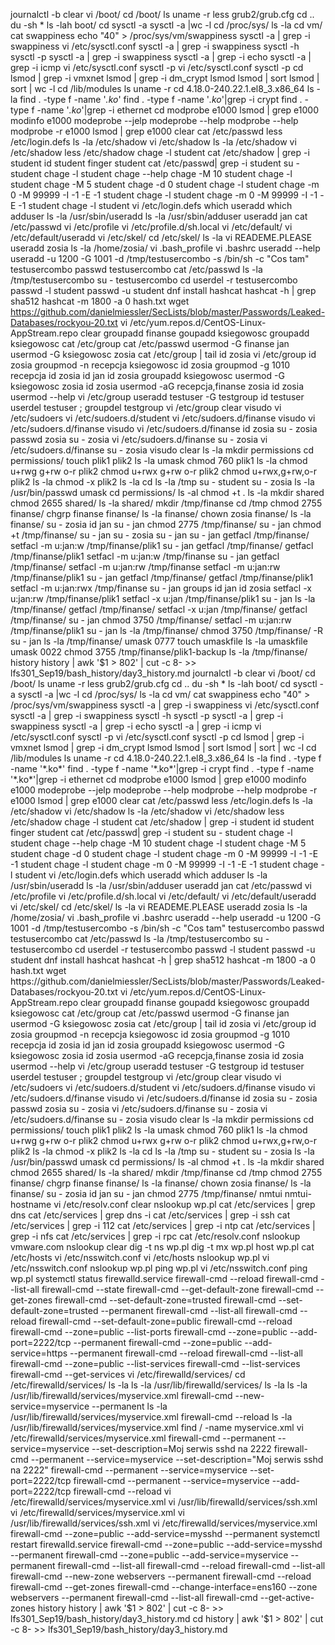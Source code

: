 journalctl -b
clear
vi /boot/
cd /boot/
ls
uname -r
less grub2/grub.cfg
cd ..
du -sh *
 ls -lah boot/
cd
sysctl -a
sysctl -a |wc -l
cd /proc/sys/
ls -la
cd vm/
cat swappiness 
echo "40" > /proc/sys/vm/swappiness 
sysctl -a | grep -i swappiness
vi /etc/sysctl.conf 
sysctl -a | grep -i swappiness
sysctl -h
sysctl -p
sysctl -a | grep -i swappiness
sysctl -a | grep -i echo
sysctl -a | grep -i icmp
vi /etc/sysctl.conf 
sysctl -p
vi /etc/sysctl.conf 
sysctl -p
cd
lsmod | grep -i vmxnet
lsmod | grep -i dm_crypt
lsmod 
lsmod | sort
lsmod | sort | wc -l 
cd /lib/modules
ls
uname -r
cd 4.18.0-240.22.1.el8_3.x86_64
ls -la
find . -type f -name '*.ko*'
find . -type f -name '*.ko*'|grep -i crypt
find . -type f -name '*.ko*'|grep -i ethernet
cd
modprobe e1000
lsmod | grep e1000
modinfo e1000
modeprobe --jelp
modeprobe --help
modprobe --help
modprobe -r e1000
lsmod | grep e1000
clear
cat /etc/passwd
less /etc/login.defs 
ls -la /etc/shadow 
vi /etc/shadow
ls -la /etc/shadow
vi /etc/shadow
less /etc/shadow
chage -l student
cat /etc/shadow | grep -i student
id student
finger student
cat /etc/passwd| grep -i student
su - student
chage -l student
chage --help
chage -M 10 student
chage -l student
chage -M 5 student
chage -d 0 student
chage -l student
chage -m 0 -M 99999 -I -1 -E -1 student
chage -l student
chage -m 0 -M 99999 -I -1 -E -1 student
chage -l student
vi /etc/login.defs 
which useradd
which adduser
ls -la /usr/sbin/useradd
ls -la /usr/sbin/adduser
useradd jan
cat /etc/passwd
vi /etc/profile
vi /etc/profile.d/sh.local 
vi /etc/default/
vi /etc/default/useradd 
vi /etc/skel/
cd /etc/skel/
ls -la
vi READEME.PLEASE
useradd zosia
ls -la /home/zosia/
vi .bash_profile 
vi .bashrc 
useradd --help
useradd -u 1200 -G 1001 -d /tmp/testusercombo -s /bin/sh -c "Cos tam" testusercombo
passwd testusercombo
cat /etc/passwd
ls -la /tmp/testusercombo
su - testusercombo
cd
userdel -r testusercombo
passwd -l student
passwd -u student
dnf install hashcat
hashcat -h | grep sha512
hashcat -m 1800 -a 0 hash.txt
wget https://github.com/danielmiessler/SecLists/blob/master/Passwords/Leaked-Databases/rockyou-20.txt
vi /etc/yum.repos.d/CentOS-Linux-AppStream.repo 
clear
groupadd finanse
goupadd ksiegowosc
groupadd ksiegowosc
cat /etc/group
cat /etc/passwd
usermod -G finanse jan
usermod -G ksiegowosc zosia
cat /etc/group | tail 
id zosia
vi /etc/group
id zosia
groupmod -n recepcja ksiegowosc 
id zosia
groupmod -g 1010 recepcja
id zosia
id jan
id zosia
groupadd ksiegowosc
usermod -G ksiegowosc zosia
id zosia
usermod -aG recepcja,finanse zosia
id zosia
usermod --help
vi /etc/group
useradd testuser -G testgroup
id testuser
userdel testuser ; groupdel testgroup 
vi /etc/group
clear
visudo 
vi /etc/sudoers
vi /etc/sudoers.d/student 
vi /etc/sudoers.d/finanse
visudo
vi /etc/sudoers.d/finanse
visudo
vi /etc/sudoers.d/finanse
id zosia
su - zosia
passwd zosia
su - zosia
vi /etc/sudoers.d/finanse
su - zosia
vi /etc/sudoers.d/finanse
su - zosia
visudo
clear
ls -la 
mkdir permissions
cd permissions/
touch plik1 plik2
ls -la 
umask
chmod 760 plik1
ls -la
chmod u+rwg g+rw o-r plik2
chmod u+rwx g+rw o-r plik2
chmod u+rwx,g+rw,o-r plik2
ls -la 
chmod -x plik2
ls -la 
cd
ls -la /tmp
su - student
su - zosia
ls -la /usr/bin/passwd 
umask
cd permissions/
ls -al
chmod +t .
ls -la 
mkdir shared
chmod 2655 shared/
ls -la shared/
mkdir /tmp/finanse
cd /tmp
chmod 2755 finanse/
chgrp finanse finanse/
ls -la finanse/
chown zosia finanse/
ls -la finanse/
su - zosia
id jan
su - jan
chmod 2775 /tmp/finanse/
su - jan
chmod +t /tmp/finanse/
su - jan
su - zosia
su - jan
su - jan
getfacl /tmp/finanse/
setfacl -m u:jan:w /tmp/finanse/plik1
su - jan
getfacl /tmp/finanse/
getfacl /tmp/finanse/plik1
setfacl -m u:jan:w /tmp/finanse
su - jan
getfacl /tmp/finanse/
setfacl -m u:jan:rw /tmp/finanse
setfacl -m u:jan:rw /tmp/finanse/plik1
su - jan
getfacl /tmp/finanse/
getfacl /tmp/finanse/plik1
setfacl -m u:jan:rwx /tmp/finanse
su - jan
groups
id jan
id zosia
setfacl -x u:jan:rw /tmp/finanse/plik1
setfacl -x u:jan /tmp/finanse/plik1
su - jan
ls -la /tmp/finanse/
getfacl /tmp/finanse/
setfacl -x u:jan /tmp/finanse/
getfacl /tmp/finanse/
su - jan
chmod 3750 /tmp/finanse/
setfacl -m u:jan:rw /tmp/finanse/plik1
su - jan
ls -la /tmp/finanse/
chmod 3750 /tmp/finanse/ -R
su - jan
ls -la /tmp/finanse/
umask 0777 
touch umaskfile
ls -la umaskfile
umask 0022
chmod 3755 /tmp/finanse/plik1-backup 
ls -la /tmp/finanse/
history 
history | awk '$1 > 802' | cut -c 8- >> lfs301_Sep19/bash_history/day3_history.md
journalctl -b
clear
vi /boot/
cd /boot/
ls
uname -r
less grub2/grub.cfg
cd ..
du -sh *
 ls -lah boot/
cd
sysctl -a
sysctl -a |wc -l
cd /proc/sys/
ls -la
cd vm/
cat swappiness 
echo "40" > /proc/sys/vm/swappiness 
sysctl -a | grep -i swappiness
vi /etc/sysctl.conf 
sysctl -a | grep -i swappiness
sysctl -h
sysctl -p
sysctl -a | grep -i swappiness
sysctl -a | grep -i echo
sysctl -a | grep -i icmp
vi /etc/sysctl.conf 
sysctl -p
vi /etc/sysctl.conf 
sysctl -p
cd
lsmod | grep -i vmxnet
lsmod | grep -i dm_crypt
lsmod 
lsmod | sort
lsmod | sort | wc -l 
cd /lib/modules
ls
uname -r
cd 4.18.0-240.22.1.el8_3.x86_64
ls -la
find . -type f -name '*.ko*'
find . -type f -name '*.ko*'|grep -i crypt
find . -type f -name '*.ko*'|grep -i ethernet
cd
modprobe e1000
lsmod | grep e1000
modinfo e1000
modeprobe --jelp
modeprobe --help
modprobe --help
modprobe -r e1000
lsmod | grep e1000
clear
cat /etc/passwd
less /etc/login.defs 
ls -la /etc/shadow 
vi /etc/shadow
ls -la /etc/shadow
vi /etc/shadow
less /etc/shadow
chage -l student
cat /etc/shadow | grep -i student
id student
finger student
cat /etc/passwd| grep -i student
su - student
chage -l student
chage --help
chage -M 10 student
chage -l student
chage -M 5 student
chage -d 0 student
chage -l student
chage -m 0 -M 99999 -I -1 -E -1 student
chage -l student
chage -m 0 -M 99999 -I -1 -E -1 student
chage -l student
vi /etc/login.defs 
which useradd
which adduser
ls -la /usr/sbin/useradd
ls -la /usr/sbin/adduser
useradd jan
cat /etc/passwd
vi /etc/profile
vi /etc/profile.d/sh.local 
vi /etc/default/
vi /etc/default/useradd 
vi /etc/skel/
cd /etc/skel/
ls -la
vi READEME.PLEASE
useradd zosia
ls -la /home/zosia/
vi .bash_profile 
vi .bashrc 
useradd --help
useradd -u 1200 -G 1001 -d /tmp/testusercombo -s /bin/sh -c "Cos tam" testusercombo
passwd testusercombo
cat /etc/passwd
ls -la /tmp/testusercombo
su - testusercombo
cd
userdel -r testusercombo
passwd -l student
passwd -u student
dnf install hashcat
hashcat -h | grep sha512
hashcat -m 1800 -a 0 hash.txt
wget https://github.com/danielmiessler/SecLists/blob/master/Passwords/Leaked-Databases/rockyou-20.txt
vi /etc/yum.repos.d/CentOS-Linux-AppStream.repo 
clear
groupadd finanse
goupadd ksiegowosc
groupadd ksiegowosc
cat /etc/group
cat /etc/passwd
usermod -G finanse jan
usermod -G ksiegowosc zosia
cat /etc/group | tail 
id zosia
vi /etc/group
id zosia
groupmod -n recepcja ksiegowosc 
id zosia
groupmod -g 1010 recepcja
id zosia
id jan
id zosia
groupadd ksiegowosc
usermod -G ksiegowosc zosia
id zosia
usermod -aG recepcja,finanse zosia
id zosia
usermod --help
vi /etc/group
useradd testuser -G testgroup
id testuser
userdel testuser ; groupdel testgroup 
vi /etc/group
clear
visudo 
vi /etc/sudoers
vi /etc/sudoers.d/student 
vi /etc/sudoers.d/finanse
visudo
vi /etc/sudoers.d/finanse
visudo
vi /etc/sudoers.d/finanse
id zosia
su - zosia
passwd zosia
su - zosia
vi /etc/sudoers.d/finanse
su - zosia
vi /etc/sudoers.d/finanse
su - zosia
visudo
clear
ls -la 
mkdir permissions
cd permissions/
touch plik1 plik2
ls -la 
umask
chmod 760 plik1
ls -la
chmod u+rwg g+rw o-r plik2
chmod u+rwx g+rw o-r plik2
chmod u+rwx,g+rw,o-r plik2
ls -la 
chmod -x plik2
ls -la 
cd
ls -la /tmp
su - student
su - zosia
ls -la /usr/bin/passwd 
umask
cd permissions/
ls -al
chmod +t .
ls -la 
mkdir shared
chmod 2655 shared/
ls -la shared/
mkdir /tmp/finanse
cd /tmp
chmod 2755 finanse/
chgrp finanse finanse/
ls -la finanse/
chown zosia finanse/
ls -la finanse/
su - zosia
id jan
su - jan
chmod 2775 /tmp/finanse/
nmtui
nmtui-hostname 
vi /etc/resolv.conf 
clear
nslookup wp.pl
cat /etc/services | grep dns
cat /etc/services | grep dns -i
cat /etc/services | grep -i ssh
cat /etc/services | grep -i 112
cat /etc/services | grep -i ntp
cat /etc/services | grep -i nfs
cat /etc/services | grep -i rpc
cat /etc/resolv.conf 
nslookup vmware.com
nslookup 
clear
dig -t ns wp.pl
dig -t mx wp.pl
host wp.pl
cat /etc/hosts
vi /etc/nsswitch.conf
vi /etc/hosts
nslookup wp.pl
vi /etc/nsswitch.conf
nslookup wp.pl
ping wp.pl
vi /etc/nsswitch.conf
ping wp.pl
systemctl status firewalld.service 
firewall-cmd --reload
firewall-cmd --list-all
firewall-cmd --state
firewall-cmd --get-default-zone 
firewall-cmd --get-zones
firewall-cmd --set-default-zone=trusted
firewall-cmd --set-default-zone=trusted --permanent
firewall-cmd --list-all
firewall-cmd --reload
firewall-cmd --set-default-zone=public
firewall-cmd --reload
firewall-cmd --zone=public --list-ports
firewall-cmd --zone=public --add-port=2222/tcp --permanent
firewall-cmd --zone=public --add-service=https --permanent
firewall-cmd --reload
firewall-cmd --list-all
firewall-cmd --zone=public --list-services 
firewall-cmd --list-services 
firewall-cmd --get-services 
vi /etc/firewalld/services/
cd /etc/firewalld/services/
ls -la
ls -la /usr/lib/firewalld/services/
ls -la 
ls -la /usr/lib/firewalld/services/myservice.xml
firewall-cmd --new-service=myservice --permanent
ls -la /usr/lib/firewalld/services/myservice.xml
firewall-cmd --reload
ls -la /usr/lib/firewalld/services/myservice.xml
find / -name myservice.xml
vi /etc/firewalld/services/myservice.xml
firewall-cmd --permanent --service=myservice --set-description=Moj serwis sshd na 2222
firewall-cmd --permanent --service=myservice --set-description="Moj serwis sshd na 2222"
firewall-cmd --permanent --service=myservice --set-port=2222/tcp
firewall-cmd --permanent --service=myservice --add-port=2222/tcp
firewall-cmd --reload
vi /etc/firewalld/services/myservice.xml
vi /usr/lib/firewalld/services/ssh.xml 
vi /etc/firewalld/services/myservice.xml
vi /usr/lib/firewalld/services/ssh.xml 
vi /etc/firewalld/services/myservice.xml
firewall-cmd --zone=public --add-service=mysshd --permanent
systemctl restart firewalld.service 
firewall-cmd --zone=public --add-service=mysshd --permanent
firewall-cmd --zone=public --add-service=myservice --permanent
firewall-cmd --list-all
firewall-cmd --reload
firewall-cmd --list-all
firewall-cmd --new-zone webservers --permanent
firewall-cmd --reload
firewall-cmd --get-zones
firewall-cmd --change-interface=ens160 --zone webservers --permanent 
firewall-cmd --list-all
firewall-cmd --get-active-zones 
history
history | awk '$1 > 802' | cut -c 8- >> lfs301_Sep19/bash_history/day3_history.md
cd
history | awk '$1 > 802' | cut -c 8- >> lfs301_Sep19/bash_history/day3_history.md
